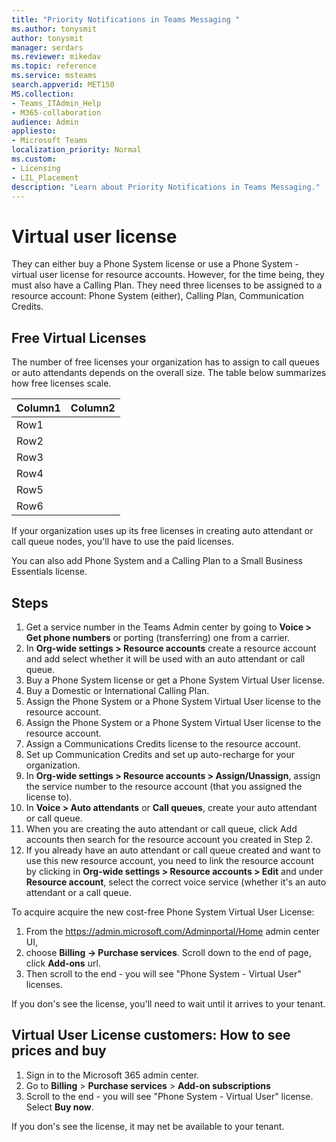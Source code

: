 ```yaml
---
title: "Priority Notifications in Teams Messaging "
ms.author: tonysmit
author: tonysmit
manager: serdars
ms.reviewer: mikedav
ms.topic: reference
ms.service: msteams
search.appverid: MET150
MS.collection: 
- Teams_ITAdmin_Help
- M365-collaboration
audience: Admin
appliesto:
- Microsoft Teams
localization_priority: Normal
ms.custom:
- Licensing
- LIL_Placement
description: "Learn about Priority Notifications in Teams Messaging."
---
```


# Virtual user license

They can either buy a Phone System license or use a Phone System - virtual user license for resource accounts. However, for the time being, they must also have a Calling Plan. They need three licenses to be assigned to a resource account: Phone System (either), Calling Plan, Communication Credits.



## Free Virtual Licenses

The number of free licenses your organization has to assign to call queues or auto attendants depends on the overall size. The table below summarizes how free licenses scale.

|Column1  |Column2  |
|:---------|:---------|
|Row1     |         |
|Row2     |         |
|Row3     |         |
|Row4     |         |
|Row5     |         |
|Row6     |         |

If your organization uses up its free licenses in creating auto attendant or call queue nodes, you'll have to use the paid licenses.  

You can also add Phone System and a Calling Plan to a Small Business Essentials license.

## Steps

1. Get a service number in the Teams Admin center by going to **Voice > Get phone numbers** or porting (transferring) one from a carrier.
2. In **Org-wide settings > Resource accounts** create a resource account and add select whether it will be used with an auto attendant or call queue.
3. Buy a Phone System license or get a Phone System Virtual User license.
4. Buy a Domestic or International Calling Plan.
5. Assign the Phone System or a Phone System Virtual User license to the resource account.
6. Assign the Phone System or a Phone System Virtual User license to the resource account.
7. Assign a Communications Credits license to the resource account.
8. Set up Communication Credits and set up auto-recharge for your organization.
9. In **Org-wide settings > Resource accounts > Assign/Unassign**, assign the service number to the resource account (that you assigned the license to).
10. In **Voice > Auto attendants** or **Call queues**, create your auto attendant or call queue.
11. When you are creating the auto attendant or call queue, click Add accounts then search for the resource account you created in Step 2.
12. If you already have an auto attendant or call queue created and want to use this new resource account, you need to link the resource account by clicking in **Org-wide settings > Resource accounts > Edit** and under **Resource account**, select the correct voice service (whether it's an auto attendant or a call queue.

To acquire acquire the new cost-free Phone System Virtual User License:

1. From the  https://admin.microsoft.com/Adminportal/Home admin center UI, 
2. choose **Billing -> Purchase services**. Scroll down to the end of page, click **Add-ons** url. 
3. Then scroll to the end - you will see "Phone System - Virtual User" licenses.

If you don's see the license, you'll need to wait until it arrives to your tenant.




## Virtual User License customers: How to see prices and buy

1. Sign in to the Microsoft 365 admin center.
2. Go to **Billing** > **Purchase services** > **Add-on subscriptions**
3. Scroll to the end - you will see "Phone System - Virtual User" license. Select **Buy now**.

If you don's see the license, it may net be available to your tenant.